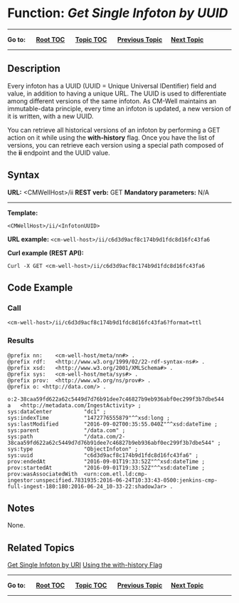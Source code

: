 # Function: *Get Single Infoton by UUID* #

----

**Go to:** &nbsp;&nbsp;&nbsp;&nbsp; [**Root TOC**](CM-Well.RootTOC.md) &nbsp;&nbsp;&nbsp;&nbsp; [**Topic TOC**](API.TOC.md) &nbsp;&nbsp;&nbsp;&nbsp; [**Previous Topic**](API.Get.GetMultipleInfotonsByURI.md)&nbsp;&nbsp;&nbsp;&nbsp; [**Next Topic**](API.Query.QueryForInfotonsUsingFieldConditions.md)  

----

## Description ##

Every infoton has a UUID (UUID = Unique Universal IDentifier) field and value, in addition to having a unique URL. The UUID is used to differentiate among different versions of the same infoton. As CM-Well maintains an immutable-data principle, every time an infoton is updated, a new version of it is written, with a new UUID.

You can retrieve all historical versions of an infoton by performing a GET action on it while using the **with-history** flag. Once you have the list of versions, you can retrieve each version using a special path composed of the **ii** endpoint and the UUID value.

## Syntax ##

**URL:** \<CMWellHost\>/ii
**REST verb:** GET
**Mandatory parameters:** N/A

----------

**Template:**

    <CMWellHost>/ii/<InfotonUUID>

**URL example:**
   `<cm-well-host>/ii/c6d3d9acf8c174b9d1fdc8d16fc43fa6`

**Curl example (REST API):**

    Curl -X GET <cm-well-host>/ii/c6d3d9acf8c174b9d1fdc8d16fc43fa6

## Code Example ##

### Call ###

    <cm-well-host>/ii/c6d3d9acf8c174b9d1fdc8d16fc43fa6?format=ttl

### Results ###

    @prefix nn:    <cm-well-host/meta/nn#> .
    @prefix rdf:   <http://www.w3.org/1999/02/22-rdf-syntax-ns#> .
    @prefix xsd:   <http://www.w3.org/2001/XMLSchema#> .
    @prefix sys:   <cm-well-host/meta/sys#> .
    @prefix prov:  <http://www.w3.org/ns/prov#> .
    @prefix o: <http://data.com/> .
    
    o:2-38caa59fd622a62c5449d7d76b91dee7c46827b9eb936abf0ec299f3b7dbe544
    a   <http://metadata.com/IngestActivity> ;
    sys:dataCenter          "dc1" ;
    sys:indexTime           "1472776555879"^^xsd:long ;
    sys:lastModified        "2016-09-02T00:35:55.040Z"^^xsd:dateTime ;
    sys:parent              "/data.com" ;
    sys:path                "/data.com/2-38caa59fd622a62c5449d7d76b91dee7c46827b9eb936abf0ec299f3b7dbe544" ;
    sys:type                "ObjectInfoton" ;
    sys:uuid                "c6d3d9acf8c174b9d1fdc8d16fc43fa6" ;
    prov:endedAt            "2016-09-01T19:33:52Z"^^xsd:dateTime ;
    prov:startedAt          "2016-09-01T19:33:52Z"^^xsd:dateTime ;
    prov:wasAssociatedWith  <urn:com.etl.ld:cmp-ingestor:unspecified.7831935:2016-06-24T10:33:43-0500:jenkins-cmp-full-ingest-180:180:2016-06-24_10-33-22:shadowJar> .

## Notes ##
None.

## Related Topics ##
[Get Single Infoton by URI](API.Get.GetSingleInfotonByURI.md)
[Using the with-history Flag](API.UsingTheWith-historyFlag.md)


----

**Go to:** &nbsp;&nbsp;&nbsp;&nbsp; [**Root TOC**](CM-Well.RootTOC.md) &nbsp;&nbsp;&nbsp;&nbsp; [**Topic TOC**](API.TOC.md) &nbsp;&nbsp;&nbsp;&nbsp; [**Previous Topic**](API.Get.GetMultipleInfotonsByURI.md)&nbsp;&nbsp;&nbsp;&nbsp; [**Next Topic**](API.Query.QueryForInfotonsUsingFieldConditions.md)  

----